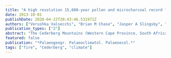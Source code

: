 ```yaml
---
title: "A high resolution 15,600-year pollen and microcharcoal record from the Cederberg Mountains, South Africa"
date: 2013-10-01
publishDate: 2020-04-22T20:43:46.531971Z
authors: ["Verushka Valsecchi", "Brian M Chase", "Jasper A Slingsby", "Andrew S Carr", "Lynne J Quick", "Michael E Meadows", "Rachid Cheddadi", "Paula J Reimer"]
publication_types: ["2"]
abstract: "The Cederberg Mountains (Western Cape Province, South Africa) are located within the Fynbos Biome, which exhibits some of the highest levels of species richness and endemism in the world. The region's post-glacial vegetation history, however, remains largely unknown. Presented here are high resolution pollen and microcharcoal records spanning the last 15,600years obtained from the De Rif rock hyrax midden from the Driehoek Valley of the central Cederberg. In this region, previous pollen studies have shown muted variability in vegetation community composition during periods of globally marked climatic variability (e.g. the last glacial--interglacial transition). In our record, however, significant changes in vegetation composition are apparent. Most notably, they indicate a shift from ericaceous/restioid fynbos (present from 15,600 to 13,300calyr BP) to a brief, but prominent, development of proteoid fynbos at the beginning of the Holocene around 11,200calyr BP. This vegetation shift is associated with increased moisture at the site, and coincides with reduced fire frequency as indicated by the microcharcoal record. At 10,400calyr BP, there is a marked reduction in Protea-type pollen, which is replaced by thicket, characterised by Dodonaea, which became the dominant arboreal pollen type. This shift was likely the result of a long relatively fire-free period coupled with warmer and wetter climates spanning much of the early Holocene. A brief but marked decrease in water availability around 8500--8000calyr BP resulted in the strong decrease of Dodonaea pollen. The vegetation of the mid- to late Holocene is characterised by the increased occurrence of Asteraceae and succulent taxa, suggesting substantially drier conditions. These data give unprecedented insight into the vegetation dynamics across a period of substantial, rapid climate change, and while they confirm the presence of fynbos elements throughout the last 15,600years, the results highlight significant fluctuations in the vegetation that were triggered by changes in both climate and fire regimes."
featured: false
publication: "*Palaeogeogr. Palaeoclimatol. Palaeoecol.*"
tags: ["fire", "Cederberg", "climate"]
---
```


